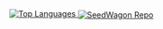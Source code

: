 <a href="https://github.com/enzo-berti">
<img src="https://github-readme-stats.vercel.app/api/top-langs/?username=enzo-berti&layout=compact&langs_count=8&card_width=460" alt="Top Languages" style="align-self: stretch;"/>
</a>

<a href="https://github.com/SmoothBrainStudio/SeedWagon">
  <img align="center" src="https://github-readme-stats.vercel.app/api/pin?username=SmoothBrainStudio&repo=SeedWagon&card_width=460" alt="SeedWagon Repo" style="align-self: stretch;"/>
</a>
